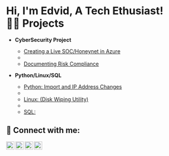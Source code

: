 <h1>Hi, I'm Edvid, A Tech Ethusiast! <br/><a Cybersecurity Professional</a> <a 

<h2>👨‍💻 Projects</h2>

- <b>CyberSecurity Project</b>
  - [Creating a Live SOC/Honeynet in Azure](https://github.com/Ultrainstinct1995/SandBox)
  - 
  - [Documenting Risk Compliance](https://github.com/Ultrainstinct1995/Incident-Response/blob/main/README.md) <b><i></b></i>

- <b>Python/Linux/SQL</b>
  - [Python: Import and IP Address Changes](https://github.com/Ultrainstinct1995/Python)
  - 
  - [Linux: (Disk Wiping Utility)](https://github.com/joshmadakor1/Jwipe.PowerShell)
  - 
  - [SQL: ](https://github.com/joshmadakor1/AD_PS)

<h2> 🤳 Connect with me:</h2>

[<img align="left" alt="JoshMadakor | YouTube" width="22px" src="https://cdn.jsdelivr.net/npm/simple-icons@v3/icons/youtube.svg" />][youtube]
[<img align="left" alt="JoshMadakor | Twitter" width="22px" src="https://cdn.jsdelivr.net/npm/simple-icons@v3/icons/twitter.svg" />][twitter]
[<img align="left" alt="JoshMadakor | LinkedIn" width="22px" src="https://cdn.jsdelivr.net/npm/simple-icons@v3/icons/linkedin.svg" />][linkedin]
[<img align="left" alt="JoshMadakor | Instagram" width="22px" src="https://cdn.jsdelivr.net/npm/simple-icons@v3/icons/instagram.svg" />][instagram]

[twitter]: https://twitter.com/joshmadakor
[youtube]: https://www.youtube.com/c/joshmadakor
[instagram]: https://www.instagram.com/joshmadakor/
[linkedin]: https://linkedin.com/in/joshmadakor

<!--
**joshmadakor1/joshmadakor1** is a ✨ _special_ ✨ repository because its `README.md` (this file) appears on your GitHub profile.

Here are some ideas to get you started:

- 🔭 I’m currently working on ...
- 🌱 I’m currently learning ...
- 👯 I’m looking to collaborate on ...
- 🤔 I’m looking for help with ...
- 💬 Ask me about ...
- 📫 How to reach me: ...
- 😄 Pronouns: ...
- ⚡ Fun fact: ...
-->
